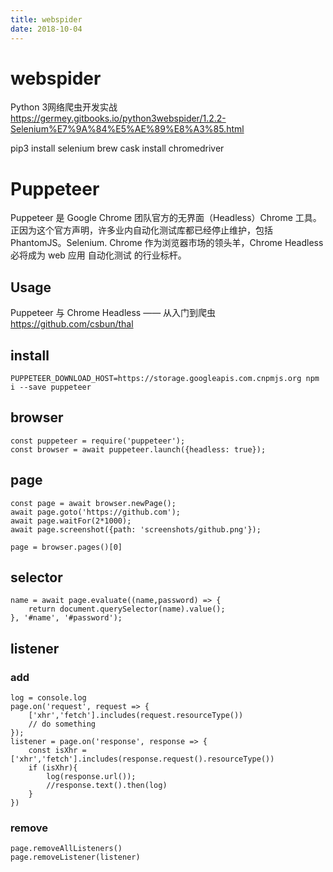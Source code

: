 ```yaml
---
title: webspider
date: 2018-10-04
---
```

# webspider
Python 3网络爬虫开发实战 
https://germey.gitbooks.io/python3webspider/1.2.2-Selenium%E7%9A%84%E5%AE%89%E8%A3%85.html

pip3 install selenium
brew cask install chromedriver

# Puppeteer
Puppeteer 是 Google Chrome 团队官方的无界面（Headless）Chrome 工具。正因为这个官方声明，许多业内自动化测试库都已经停止维护，包括 PhantomJS。Selenium. Chrome 作为浏览器市场的领头羊，Chrome Headless 必将成为 web 应用 自动化测试 的行业标杆。 

## Usage
Puppeteer 与 Chrome Headless —— 从入门到爬虫
https://github.com/csbun/thal

## install

    PUPPETEER_DOWNLOAD_HOST=https://storage.googleapis.com.cnpmjs.org npm i --save puppeteer

## browser
    const puppeteer = require('puppeteer');
    const browser = await puppeteer.launch({headless: true});

## page

    const page = await browser.newPage();
    await page.goto('https://github.com');
    await page.waitFor(2*1000);
    await page.screenshot({path: 'screenshots/github.png'});

    page = browser.pages()[0]

## selector

    name = await page.evaluate((name,password) => {
        return document.querySelector(name).value();
    }, '#name', '#password');
    

## listener

### add
    log = console.log
    page.on('request', request => {
        ['xhr','fetch'].includes(request.resourceType())
        // do something
    });
    listener = page.on('response', response => {
        const isXhr = ['xhr','fetch'].includes(response.request().resourceType())
        if (isXhr){
            log(response.url());
            //response.text().then(log)
        }
    })

### remove 
    page.removeAllListeners()
    page.removeListener(listener)
